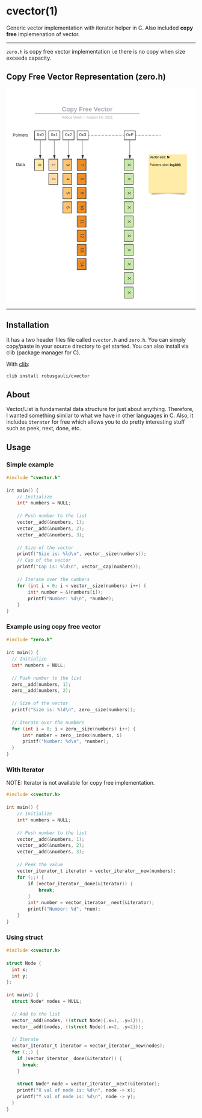 # cvector(1)

  Generic vector implementation with iterator helper in C. Also included <b>copy free</b> implemenation of vector.

*** 
`zero.h` is copy free vector implementation i.e there is no copy when size exceeds capacity.

## Copy Free Vector Representation (zero.h)

![copy free vector representation](assets/copyfree.png)
***

## Installation

  It has a two header files file called `cvector.h` and `zero.h`. You can simply copy/paste in your source directory to get started. You can also install via clib (package manager for C).

  With [clib](https://github.com/clibs/clib):
  ```sh
  clib install robusgauli/cvector
  ```


## About

Vector/List is fundamental data structure for just about anything. Therefore, I wanted something similar to what we have in other languages in C. Also, it includes `iterator` for free which allows you to do pretty interesting stuff such as peek, next, done, etc.

## Usage

### Simple example
```c
#include "cvector.h"

int main() {
    // Initialize
    int* numbers = NULL;

    // Push number to the list
    vector__add(&numbers, 1);
    vector__add(&numbers, 2);
    vector__add(&numbers, 3);

    // Size of the vector
    printf("Size is: %ld\n", vector__size(numbers));
    // Cap of the vector
    printf("Cap is: %ld\n", vector__cap(numbers));

    // Iterate over the numbers
    for (int i = 0; i < vector__size(numbers) i++) {
        int* number = &(numbers[i]);
        printf("Number: %d\n", *number);
    }
}
```

### Example using copy free vector

```c
#include "zero.h"

int main() {
  // Initialize 
  int* numbers = NULL;

  // Push number to the list
  zero__add(numbers, 1);
  zero__add(numbers, 2);

  // Size of the vector
  printf("Size is: %ld\n", zero__size(numbers));

  // Iterate over the numbers
  for (int i = 0; i < zero__size(numbers) i++) {
      int* number = zero__index(numbers, i)
      printf("Number: %d\n", *number);
  }
}

```

### With Iterator

NOTE: Iterator is not available for copy free implementation.
```c
#include <cvector.h>

int main() {
    // Initialize
    int* numbers = NULL;

    // Push number to the list
    vector__add(&numbers, 1);
    vector__add(&numbers, 2);
    vector__add(&numbers, 3);

    // Peek the value
    vector_iterator_t iterator = vector_iterator__new(numbers);
    for (;;) {
        if (vector_iterator__done(&iterator)) {
            break;
        }
        int* number = vector_iterator__next(&iterator);
        printf("Number: %d", *num);
    }
}
```

### Using struct
```c
#include <cvector.h>

struct Node {
  int x;
  int y;
};

int main() {
  struct Node* nodes = NULL;

  // Add to the list
  vector__add(&nodes, ((struct Node){.x=1, .y=1}));
  vector__add(&nodes, ((struct Node){.x=2, .y=2}));

  // Iterate
  vector_iterator_t iterator = vector_iterator__new(nodes);
  for (;;) {
    if (vector_iterator__done(&iterator)) {
      break;
    }

    struct Node* node = vector_iterator__next(&iterator);
    printf("X val of node is: %d\n", node -> x);
    printf("Y val of node is: %d\n", node -> y);
  }
}
```
